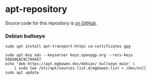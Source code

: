 # apt-repository

Source code for this repository is [on GitHub](https://github.com/mgbowen/apt-repository).

### Debian bullseye

```
sudo apt install apt-transport-https ca-certificates gpg

sudo apt-key adv --keyserver keys.openpgp.org --recv-keys 59E68EAC9C749457
echo 'deb https://apt.mgbowen.dev/debian/ bullseye main' \
    | sudo tee /etc/apt/sources.list.d/mgbowen.list > /dev/null
sudo apt update
```
